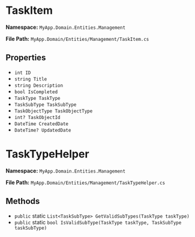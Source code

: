 # TaskItem

**Namespace:** `MyApp.Domain.Entities.Management`

**File Path:** `MyApp.Domain/Entities/Management/TaskItem.cs`

## Properties

- `int ID`
- `string Title`
- `string Description`
- `bool IsCompleted`
- `TaskType TaskType`
- `TaskSubType TaskSubType`
- `TaskObjectType TaskObjectType`
- `int? TaskObjectId`
- `DateTime CreatedDate`
- `DateTime? UpdatedDate`

# TaskTypeHelper

**Namespace:** `MyApp.Domain.Entities.Management`

**File Path:** `MyApp.Domain/Entities/Management/TaskTypeHelper.cs`

## Methods

- `public` static `List<TaskSubType> GetValidSubTypes(TaskType taskType)`
- `public` static `bool IsValidSubType(TaskType taskType, TaskSubType taskSubType)`

